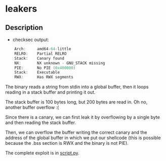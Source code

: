 # leakers

## Description

- checksec output:

```c
    Arch:     amd64-64-little
    RELRO:    Partial RELRO
    Stack:    Canary found
    NX:       NX unknown - GNU_STACK missing
    PIE:      No PIE (0x400000)
    Stack:    Executable
    RWX:      Has RWX segments
```

The binary reads a string from stdin into a global buffer, then it loops reading in a stack buffer and printing it out.

The stack buffer is 100 bytes long, but 200 bytes are read in. Oh no, another buffer overflow :(

Since there is a canary, we can first leak it by overflowing by a single byte and then reading the stack buffer.

Then, we can overflow the buffer writing the correct canary and the address of the global buffer in which we put our shellcode (this is possible because the .bss section is RWX and the binary is not PIE).

The complete exploit is in [script.py](script.py).
